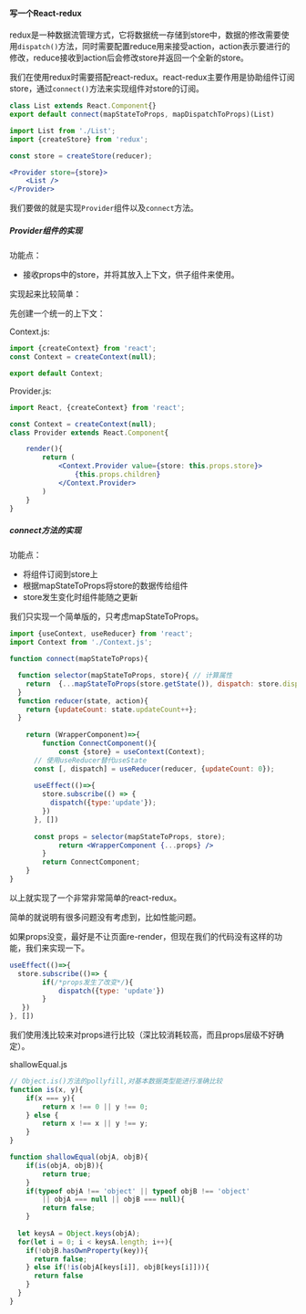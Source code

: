 #### 写一个React-redux

redux是一种数据流管理方式，它将数据统一存储到store中，数据的修改需要使用`dispatch()`方法，同时需要配置reduce用来接受action，action表示要进行的修改，reduce接收到action后会修改store并返回一个全新的store。

我们在使用redux时需要搭配react-redux。react-redux主要作用是协助组件订阅store，通过`connect()`方法来实现组件对store的订阅。

```jsx
class List extends React.Component{}
export default connect(mapStateToProps, mapDispatchToProps)(List)

import List from './List';
import {createStore} from 'redux';

const store = createStore(reducer);

<Provider store={store}>
	<List />
</Provider>
```

我们要做的就是实现`Provider`组件以及`connect`方法。

##### Provider组件的实现

功能点：

* 接收props中的store，并将其放入上下文，供子组件来使用。

实现起来比较简单：

先创建一个统一的上下文：

Context.js:

```jsx
import {createContext} from 'react';
const Context = createContext(null);

export default Context;
```



Provider.js:

```jsx
import React, {createContext} from 'react';

const Context = createContext(null);
class Provider extends React.Component{

	render(){
		return (
			<Context.Provider value={store: this.props.store}>
				{this.props.children}
			</Context.Provider>
		)
	}
}
```



##### connect方法的实现

功能点：

* 将组件订阅到store上
* 根据mapStateToProps将store的数据传给组件
* store发生变化时组件能随之更新

我们只实现一个简单版的，只考虑mapStateToProps。

```jsx
import {useContext, useReducer} from 'react';
import Context from './Context.js';

function connect(mapStateToProps){

  function selector(mapStateToProps, store){ // 计算属性
    return  {...mapStateToProps(store.getState()), dispatch: store.dispatch};
  }
  function reducer(state, action){
    return {updateCount: state.updateCount++};
  }
  
	return (WrapperComponent)=>{
		function ConnectComponent(){
			const {store} = useContext(Context);
      // 使用useReducer替代useState
      const [, dispatch] = useReducer(reducer, {updateCount: 0});
      
      useEffect(()=>{
        store.subscribe(() => {
          dispatch({type:'update'});
        })
      }, [])
      
      const props = selector(mapStateToProps, store);
			return <WrapperComponent {...props} />
		}
		return ConnectComponent;
	}
}
```

以上就实现了一个非常非常简单的react-redux。

简单的就说明有很多问题没有考虑到，比如性能问题。

如果props没变，最好是不让页面re-render，但现在我们的代码没有这样的功能，我们来实现一下。

```jsx
useEffect(()=>{
  store.subscribe(()=> {
  		if(/*props发生了改变*/){
  			dispatch({type: 'update'})
  		}
   })
}, [])
```

我们使用浅比较来对props进行比较（深比较消耗较高，而且props层级不好确定）。

shallowEqual.js

```js
// Object.is()方法的pollyfill,对基本数据类型能进行准确比较
function is(x, y){
	if(x === y){
		return x !== 0 || y !== 0;
	} else {
		return x !== x || y !== y;
	}
}

function shallowEqual(objA, objB){
	if(is(objA, objB)){
		return true;
	}
	if(typeof objA !== 'object' || typeof objB !== 'object' 
		|| objA === null || objB === null){
		return false;
	}
  
  let keysA = Object.keys(objA);
  for(let i = 0; i < keysA.length; i++){
    if(!objB.hasOwnProperty(key)){
      return false;
    } else if(!is(objA[keys[i]], objB[keys[i]])){
      return false
    }
  }
}
```

